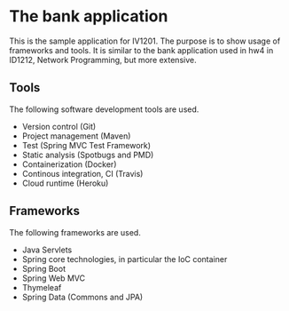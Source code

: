 # The bank application
This is the sample application for IV1201. The purpose is to show usage of frameworks and tools. It is similar to the bank application used in hw4 in ID1212, Network Programming, but more extensive.

## Tools
The following software development tools are used.
 - Version control (Git)
 - Project management (Maven)
 - Test (Spring MVC Test Framework)
 - Static analysis (Spotbugs and PMD)
 - Containerization (Docker)
 - Continous integration, CI (Travis)
 - Cloud runtime (Heroku)

## Frameworks
The following frameworks are used.
 - Java Servlets
 - Spring core technologies, in particular the IoC container
 - Spring Boot
 - Spring Web MVC
 - Thymeleaf
 - Spring Data (Commons and JPA)
 
